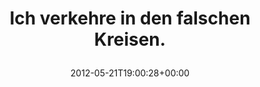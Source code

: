 ---
retweeted: false
source: <a href="http://twitter.com" rel="nofollow">Twitter Web Client</a>
entities:
  user_mentions: []
  urls: []
  symbols: []
  media:
  - expanded_url: https://twitter.com/bascht/status/204647866839470082/photo/1
    indices:
    - '38'
    - '58'
    url: http://t.co/C2Ecs1xQ
    media_url: http://pbs.twimg.com/media/AtcOJo9CEAAowiX.png
    id_str: '204647866843664384'
    id: '204647866843664384'
    media_url_https: https://pbs.twimg.com/media/AtcOJo9CEAAowiX.png
    sizes:
      small:
        w: '652'
        h: '59'
        resize: fit
      thumb:
        w: '59'
        h: '59'
        resize: crop
      large:
        w: '652'
        h: '59'
        resize: fit
      medium:
        w: '652'
        h: '59'
        resize: fit
    type: photo
    display_url: pic.twitter.com/C2Ecs1xQ
  hashtags: []
display_text_range:
- '0'
- '58'
favorite_count: '0'
id_str: '204647866839470082'
truncated: false
retweet_count: '0'
id: '204647866839470082'
possibly_sensitive: false
created_at: Mon May 21 19:00:28 +0000 2012
favorited: false
full_text: Ich verkehre in den falschen Kreisen.
lang: de
extended_entities:
  media:
  - expanded_url: https://twitter.com/bascht/status/204647866839470082/photo/1
    indices:
    - '38'
    - '58'
    url: http://t.co/C2Ecs1xQ
    media_url: http://pbs.twimg.com/media/AtcOJo9CEAAowiX.png
    id_str: '204647866843664384'
    id: '204647866843664384'
    media_url_https: https://pbs.twimg.com/media/AtcOJo9CEAAowiX.png
    sizes:
      small:
        w: '652'
        h: '59'
        resize: fit
      thumb:
        w: '59'
        h: '59'
        resize: crop
      large:
        w: '652'
        h: '59'
        resize: fit
      medium:
        w: '652'
        h: '59'
        resize: fit
    type: photo
    display_url: pic.twitter.com/C2Ecs1xQ
tags:
- pesos/twitter
date: '2012-05-21T19:00:28+00:00'
src: https://twitter.com/bascht/status/204647866839470082
original_url: https://twitter.com/bascht/status/204647866839470082
type: twitter_tweet
media_url: https://img.bascht.com/twitter/pbs.twimg.com/media/AtcOJo9CEAAowiX.png
text: Ich verkehre in den falschen Kreisen.
title: 'Ich verkehre in den falschen Kreisen.

  '

---